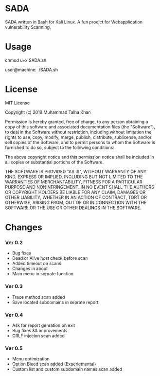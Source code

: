 # SADA
SADA written in Bash for Kali Linux. A fun proejct for Webapplication vulnerability Scanning.

# Usage

chmod u+x SADA.sh

user@machine: ./SADA.sh

# License
MIT License

Copyright (c) 2018 Muhammad Talha Khan

Permission is hereby granted, free of charge, to any person obtaining a copy
of this software and associated documentation files (the "Software"), to deal
in the Software without restriction, including without limitation the rights
to use, copy, modify, merge, publish, distribute, sublicense, and/or sell
copies of the Software, and to permit persons to whom the Software is
furnished to do so, subject to the following conditions:

The above copyright notice and this permission notice shall be included in all
copies or substantial portions of the Software.

THE SOFTWARE IS PROVIDED "AS IS", WITHOUT WARRANTY OF ANY KIND, EXPRESS OR
IMPLIED, INCLUDING BUT NOT LIMITED TO THE WARRANTIES OF MERCHANTABILITY,
FITNESS FOR A PARTICULAR PURPOSE AND NONINFRINGEMENT. IN NO EVENT SHALL THE
AUTHORS OR COPYRIGHT HOLDERS BE LIABLE FOR ANY CLAIM, DAMAGES OR OTHER
LIABILITY, WHETHER IN AN ACTION OF CONTRACT, TORT OR OTHERWISE, ARISING FROM,
OUT OF OR IN CONNECTION WITH THE SOFTWARE OR THE USE OR OTHER DEALINGS IN THE
SOFTWARE.

# Changes
### Ver 0.2
+ Bug fixes
+ Dead or Alive host check before scan
+ Added timeout on scans
+ Changes in about
+ Main menu in seprate function

### Ver 0.3
+ Trace method scan added
+ Save located subdomains in seprate report

### Ver 0.4
+ Ask for report genration on exit
+ Bug fixes && improvements
+ CRLF injecion scan added

### Ver 0.5
+ Menu optimization
+ Option Bleed scan added (Experiemental)
+ Custom list and custom subdomain names scan added
